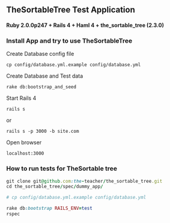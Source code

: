 ## TheSortableTree Test Application 

#### Ruby 2.0.0p247 + Rails 4 + Haml 4 + the_sortable_tree (2.3.0)


### Install App and try to use TheSortableTree

Create Database config file

```
cp config/database.yml.example config/database.yml
```

Create Database and Test data

```
rake db:bootstrap_and_seed
```

Start Rails 4

```
rails s
```

or

```
rails s -p 3000 -b site.com
```

Open browser

```
localhost:3000
```

### How to run tests for TheSortable tree

```ruby
git clone git@github.com:the-teacher/the_sortable_tree.git
cd the_sortable_tree/spec/dummy_app/

# cp config/database.yml.example config/database.yml

rake db:bootstrap RAILS_ENV=test
rspec
```